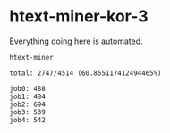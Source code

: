 # htext-miner-kor-3

Everything doing here is automated.

```
htext-miner

total: 2747/4514 (60.855117412494465%)

job0: 488
job1: 484
job2: 694
job3: 539
job4: 542
```